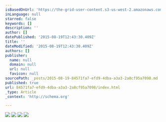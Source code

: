 ```yaml
---
isBasedOnUrl: 'https://the-grid-user-content.s3-us-west-2.amazonaws.com/1df89feb-9323-4c9a-871e-e74ad8db5781.JPG'
inLanguage: null
starred: false
keywords: []
description: ''
author: []
datePublished: '2015-08-19T12:43:30.409Z'
title: ''
dateModified: '2015-08-19T12:43:30.409Z'
authors: []
publisher:
  name: null
  domain: null
  url: null
  favicon: null
sourcePath: _posts/2015-08-19-84571fa7-efd9-4dba-a3a3-2a8cf95a7098.md
published: true
url: 84571fa7-efd9-4dba-a3a3-2a8cf95a7098/index.html
_type: Article
_context: 'http://schema.org'

---
```

![](https://the-grid-user-content.s3-us-west-2.amazonaws.com/1df89feb-9323-4c9a-871e-e74ad8db5781.JPG)
![](https://the-grid-user-content.s3-us-west-2.amazonaws.com/6a90feba-c6cd-42d7-abc0-d359c1181834.JPG)
![](https://the-grid-user-content.s3-us-west-2.amazonaws.com/beed3217-68f5-4c5a-a704-55851c7acc1c.JPG)
![](https://the-grid-user-content.s3-us-west-2.amazonaws.com/1c9d9cbc-864b-4efe-a059-ad77f9c1552f.JPG)